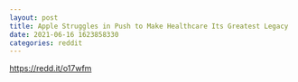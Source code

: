 ```yaml
--- 
layout: post 
title: Apple Struggles in Push to Make Healthcare Its Greatest Legacy 
date: 2021-06-16 1623858330 
categories: reddit 
--- 
```

https://redd.it/o17wfm